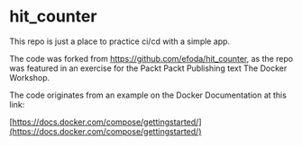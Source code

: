 # hit_counter
This repo is just a place to practice ci/cd with a simple app.  

The code was forked from https://github.com/efoda/hit_counter, as the repo was featured in an exercise for the Packt Packt Publishing text The Docker Workshop.  

The code originates from an example on the Docker Documentation at this link:

[https://docs.docker.com/compose/gettingstarted/](https://docs.docker.com/compose/gettingstarted/)
